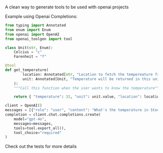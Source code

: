 A clean way to generate tools to be used with openai projects

Example using Openai Completions:

```python
from typing import Annotated
from enum import Enum
from openai import OpenAI
from openai_toolgen import tool

class Unit(str, Enum):
    Celcius = "c"
    Farenheit = "f"

@tool
def get_temperature(
        location: Annotated[str, "Location to fetch the tempereature from"],
        unit: Annotated[Unit, "Temperature will be returned in this unit"] = Unit.Celcius
    ):
    """Call this function when the user wants to know the temperature"""

    return { "temperature": 32, "unit": unit.value, "location": location }

client = OpenAI()
messages = [{"role": "user", "content": "What's the temperature in Stockholm today?"}]
completion = client.chat.completions.create(
    model="gpt-4o",
    messages=messages,
    tools=tool.export_all(),
    tool_choice="required"
)
```
Check out the tests for more details
